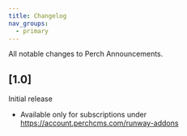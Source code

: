 ```yaml
---
title: Changelog
nav_groups:
  - primary
---
```


All notable changes to Perch Announcements.


## [1.0]

Initial release

- Available only for subscriptions under <a href="https://account.perchcms.com/runway-addons">https://account.perchcms.com/runway-addons</a>
